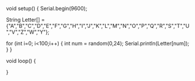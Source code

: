 void setup()
{
  Serial.begin(9600);
  
  String Letter[] = {"A","B","C","D","E","F","G","H","I","J","K","L","M","N","O","P","Q","R","S","T","U","V","Z","W","Y"};
  
    
  for (int i=0; i<100;i++) {
    int num = random(0,24);
    Serial.println(Letter[num]);
  }
}

void loop()
{
  
}

